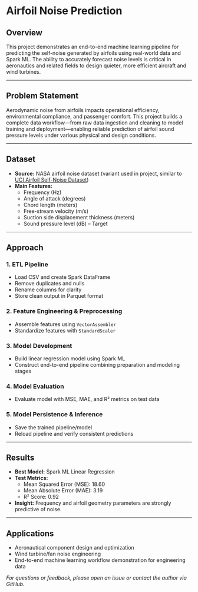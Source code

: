 # Airfoil Noise Prediction

## Overview

This project demonstrates an end-to-end machine learning pipeline for predicting the self-noise generated by airfoils using real-world data and Spark ML. The ability to accurately forecast noise levels is critical in aeronautics and related fields to design quieter, more efficient aircraft and wind turbines.

---

## Problem Statement

Aerodynamic noise from airfoils impacts operational efficiency, environmental compliance, and passenger comfort. This project builds a complete data workflow—from raw data ingestion and cleaning to model training and deployment—enabling reliable prediction of airfoil sound pressure levels under various physical and design conditions.

---

## Dataset

- **Source:** NASA airfoil noise dataset (variant used in project, similar to [UCI Airfoil Self-Noise Dataset](https://archive.ics.uci.edu/ml/datasets/airfoil+self-noise))
- **Main Features:**
    - Frequency (Hz)
    - Angle of attack (degrees)
    - Chord length (meters)
    - Free-stream velocity (m/s)
    - Suction side displacement thickness (meters)
    - Sound pressure level (dB) – Target

---

## Approach

### 1. ETL Pipeline
- Load CSV and create Spark DataFrame
- Remove duplicates and nulls
- Rename columns for clarity
- Store clean output in Parquet format

### 2. Feature Engineering & Preprocessing
- Assemble features using `VectorAssembler`
- Standardize features with `StandardScaler`

### 3. Model Development
- Build linear regression model using Spark ML
- Construct end-to-end pipeline combining preparation and modeling stages

### 4. Model Evaluation
- Evaluate model with MSE, MAE, and R² metrics on test data

### 5. Model Persistence & Inference
- Save the trained pipeline/model
- Reload pipeline and verify consistent predictions

---

## Results

- **Best Model:** Spark ML Linear Regression  
- **Test Metrics:**  
    - Mean Squared Error (MSE): 18.60  
    - Mean Absolute Error (MAE): 3.19  
    - R² Score: 0.92  
- **Insight:** Frequency and airfoil geometry parameters are strongly predictive of noise.

---


## Applications

- Aeronautical component design and optimization
- Wind turbine/fan noise engineering
- End-to-end machine learning workflow demonstration for engineering data


*For questions or feedback, please open an issue or contact the author via GitHub.*
